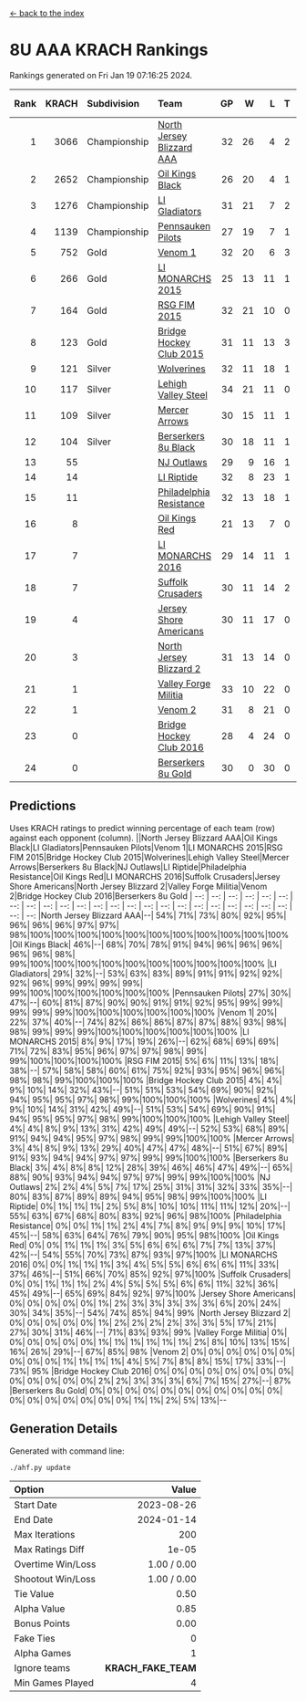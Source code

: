 [<- back to the index](readme.md)
# 8U AAA KRACH Rankings
Rankings generated on Fri Jan 19 07:16:25 2024.

Rank|KRACH|Subdivision|Team|GP|W|L|T|OTW|OTL|SoS|Exp Wins|Win Diff
---:|---:|:---|:---|---:|---:|---:|---:|---:|---:|---:|---:|---:
1|3066|Championship|[North Jersey Blizzard AAA](https://gamesheetstats.com/seasons/3659/teams/140205/schedule)|32|26|4|2|0|0|718|27.8|-0.0
2|2652|Championship|[Oil Kings Black](https://gamesheetstats.com/seasons/3659/teams/140206/schedule)|26|20|4|1|1|0|786|22.3|-0.0
3|1276|Championship|[LI Gladiators](https://gamesheetstats.com/seasons/3659/teams/140201/schedule)|31|21|7|2|1|0|831|23.8|-0.0
4|1139|Championship|[Pennsauken Pilots](https://gamesheetstats.com/seasons/3659/teams/140208/schedule)|27|19|7|1|0|0|795|20.3|-0.0
5|752|Gold|[Venom 1](https://gamesheetstats.com/seasons/3659/teams/140213/schedule)|32|20|6|3|2|1|642|24.3|-0.0
6|266|Gold|[LI MONARCHS 2015](https://gamesheetstats.com/seasons/3659/teams/140198/schedule)|25|13|11|1|0|0|713|14.3|-0.0
7|164|Gold|[RSG FIM 2015](https://gamesheetstats.com/seasons/3659/teams/140210/schedule)|32|21|10|0|0|1|483|21.8|-0.0
8|123|Gold|[Bridge Hockey Club 2015](https://gamesheetstats.com/seasons/3659/teams/140194/schedule)|31|11|13|3|1|3|614|14.3|-0.0
9|121|Silver|[Wolverines](https://gamesheetstats.com/seasons/3659/teams/140215/schedule)|32|11|18|1|0|2|883|12.3|-0.0
10|117|Silver|[Lehigh Valley Steel](https://gamesheetstats.com/seasons/3659/teams/140197/schedule)|34|21|11|0|2|0|342|23.8|-0.0
11|109|Silver|[Mercer Arrows](https://gamesheetstats.com/seasons/3659/teams/140202/schedule)|30|15|11|1|2|1|320|18.3|-0.0
12|104|Silver|[Berserkers 8u Black](https://gamesheetstats.com/seasons/3659/teams/140192/schedule)|30|18|11|1|0|0|343|19.3|-0.0
13|55||[NJ Outlaws](https://gamesheetstats.com/seasons/3659/teams/140203/schedule)|29|9|16|1|1|2|697|11.3|-0.0
14|14||[LI Riptide](https://gamesheetstats.com/seasons/3659/teams/140200/schedule)|32|8|23|1|0|0|689|9.4|0.0
15|11||[Philadelphia Resistance](https://gamesheetstats.com/seasons/3659/teams/140209/schedule)|32|13|18|1|0|0|146|14.4|0.0
16|8||[Oil Kings Red](https://gamesheetstats.com/seasons/3659/teams/140207/schedule)|21|13|7|0|0|1|20|13.9|0.0
17|7||[LI MONARCHS 2016](https://gamesheetstats.com/seasons/3659/teams/140199/schedule)|29|14|11|1|3|0|23|18.4|0.0
18|7||[Suffolk Crusaders](https://gamesheetstats.com/seasons/3659/teams/140211/schedule)|30|11|14|2|2|1|85|14.9|0.0
19|4||[Jersey Shore Americans](https://gamesheetstats.com/seasons/3659/teams/140196/schedule)|30|11|17|0|0|2|108|11.9|0.0
20|3||[North Jersey Blizzard 2](https://gamesheetstats.com/seasons/3659/teams/140204/schedule)|31|13|14|0|2|2|26|15.9|0.0
21|1||[Valley Forge Militia](https://gamesheetstats.com/seasons/3659/teams/140212/schedule)|33|10|22|0|0|1|165|10.9|0.0
22|1||[Venom 2](https://gamesheetstats.com/seasons/3659/teams/140214/schedule)|31|8|21|0|1|1|28|9.9|0.0
23|0||[Bridge Hockey Club 2016](https://gamesheetstats.com/seasons/3659/teams/140195/schedule)|28|4|24|0|0|0|21|4.9|0.0
24|0||[Berserkers 8u Gold](https://gamesheetstats.com/seasons/3659/teams/140193/schedule)|30|0|30|0|0|0|9|0.9|0.0

## Predictions
Uses KRACH ratings to predict winning percentage of each team (row) against each opponent (column).
||North Jersey Blizzard AAA|Oil Kings Black|LI Gladiators|Pennsauken Pilots|Venom 1|LI MONARCHS 2015|RSG FIM 2015|Bridge Hockey Club 2015|Wolverines|Lehigh Valley Steel|Mercer Arrows|Berserkers 8u Black|NJ Outlaws|LI Riptide|Philadelphia Resistance|Oil Kings Red|LI MONARCHS 2016|Suffolk Crusaders|Jersey Shore Americans|North Jersey Blizzard 2|Valley Forge Militia|Venom 2|Bridge Hockey Club 2016|Berserkers 8u Gold
| --: | --: | --: | --: | --: | --: | --: | --: | --: | --: | --: | --: | --: | --: | --: | --: | --: | --: | --: | --: | --: | --: | --: | --: | --: 
|North Jersey Blizzard AAA|--| 54%| 71%| 73%| 80%| 92%| 95%| 96%| 96%| 96%| 97%| 97%| 98%|100%|100%|100%|100%|100%|100%|100%|100%|100%|100%|100%
|Oil Kings Black| 46%|--| 68%| 70%| 78%| 91%| 94%| 96%| 96%| 96%| 96%| 96%| 98%| 99%|100%|100%|100%|100%|100%|100%|100%|100%|100%|100%
|LI Gladiators| 29%| 32%|--| 53%| 63%| 83%| 89%| 91%| 91%| 92%| 92%| 92%| 96%| 99%| 99%| 99%| 99%| 99%|100%|100%|100%|100%|100%|100%
|Pennsauken Pilots| 27%| 30%| 47%|--| 60%| 81%| 87%| 90%| 90%| 91%| 91%| 92%| 95%| 99%| 99%| 99%| 99%| 99%|100%|100%|100%|100%|100%|100%
|Venom 1| 20%| 22%| 37%| 40%|--| 74%| 82%| 86%| 86%| 87%| 87%| 88%| 93%| 98%| 98%| 99%| 99%| 99%|100%|100%|100%|100%|100%|100%
|LI MONARCHS 2015|  8%|  9%| 17%| 19%| 26%|--| 62%| 68%| 69%| 69%| 71%| 72%| 83%| 95%| 96%| 97%| 97%| 98%| 99%| 99%|100%|100%|100%|100%
|RSG FIM 2015|  5%|  6%| 11%| 13%| 18%| 38%|--| 57%| 58%| 58%| 60%| 61%| 75%| 92%| 93%| 95%| 96%| 96%| 98%| 98%| 99%|100%|100%|100%
|Bridge Hockey Club 2015|  4%|  4%|  9%| 10%| 14%| 32%| 43%|--| 51%| 51%| 53%| 54%| 69%| 90%| 92%| 94%| 95%| 95%| 97%| 98%| 99%|100%|100%|100%
|Wolverines|  4%|  4%|  9%| 10%| 14%| 31%| 42%| 49%|--| 51%| 53%| 54%| 69%| 90%| 91%| 94%| 95%| 95%| 97%| 98%| 99%|100%|100%|100%
|Lehigh Valley Steel|  4%|  4%|  8%|  9%| 13%| 31%| 42%| 49%| 49%|--| 52%| 53%| 68%| 89%| 91%| 94%| 94%| 95%| 97%| 98%| 99%| 99%|100%|100%
|Mercer Arrows|  3%|  4%|  8%|  9%| 13%| 29%| 40%| 47%| 47%| 48%|--| 51%| 67%| 89%| 91%| 93%| 94%| 94%| 97%| 97%| 99%| 99%|100%|100%
|Berserkers 8u Black|  3%|  4%|  8%|  8%| 12%| 28%| 39%| 46%| 46%| 47%| 49%|--| 65%| 88%| 90%| 93%| 94%| 94%| 97%| 97%| 99%| 99%|100%|100%
|NJ Outlaws|  2%|  2%|  4%|  5%|  7%| 17%| 25%| 31%| 31%| 32%| 33%| 35%|--| 80%| 83%| 87%| 89%| 89%| 94%| 95%| 98%| 99%|100%|100%
|LI Riptide|  0%|  1%|  1%|  1%|  2%|  5%|  8%| 10%| 10%| 11%| 11%| 12%| 20%|--| 55%| 63%| 67%| 68%| 80%| 83%| 92%| 96%| 98%|100%
|Philadelphia Resistance|  0%|  0%|  1%|  1%|  2%|  4%|  7%|  8%|  9%|  9%|  9%| 10%| 17%| 45%|--| 58%| 63%| 64%| 76%| 79%| 90%| 95%| 98%|100%
|Oil Kings Red|  0%|  0%|  1%|  1%|  1%|  3%|  5%|  6%|  6%|  6%|  7%|  7%| 13%| 37%| 42%|--| 54%| 55%| 70%| 73%| 87%| 93%| 97%|100%
|LI MONARCHS 2016|  0%|  0%|  1%|  1%|  1%|  3%|  4%|  5%|  5%|  6%|  6%|  6%| 11%| 33%| 37%| 46%|--| 51%| 66%| 70%| 85%| 92%| 97%|100%
|Suffolk Crusaders|  0%|  0%|  1%|  1%|  1%|  2%|  4%|  5%|  5%|  5%|  6%|  6%| 11%| 32%| 36%| 45%| 49%|--| 65%| 69%| 84%| 92%| 97%|100%
|Jersey Shore Americans|  0%|  0%|  0%|  0%|  0%|  1%|  2%|  3%|  3%|  3%|  3%|  3%|  6%| 20%| 24%| 30%| 34%| 35%|--| 54%| 74%| 85%| 94%| 99%
|North Jersey Blizzard 2|  0%|  0%|  0%|  0%|  0%|  1%|  2%|  2%|  2%|  2%|  3%|  3%|  5%| 17%| 21%| 27%| 30%| 31%| 46%|--| 71%| 83%| 93%| 99%
|Valley Forge Militia|  0%|  0%|  0%|  0%|  0%|  0%|  1%|  1%|  1%|  1%|  1%|  1%|  2%|  8%| 10%| 13%| 15%| 16%| 26%| 29%|--| 67%| 85%| 98%
|Venom 2|  0%|  0%|  0%|  0%|  0%|  0%|  0%|  0%|  0%|  1%|  1%|  1%|  1%|  4%|  5%|  7%|  8%|  8%| 15%| 17%| 33%|--| 73%| 95%
|Bridge Hockey Club 2016|  0%|  0%|  0%|  0%|  0%|  0%|  0%|  0%|  0%|  0%|  0%|  0%|  0%|  2%|  2%|  3%|  3%|  3%|  6%|  7%| 15%| 27%|--| 87%
|Berserkers 8u Gold|  0%|  0%|  0%|  0%|  0%|  0%|  0%|  0%|  0%|  0%|  0%|  0%|  0%|  0%|  0%|  0%|  0%|  0%|  1%|  1%|  2%|  5%| 13%|--

## Generation Details

Generated with command line:
```
./ahf.py update
```

| Option | Value |
| :----- | ----: |
| Start Date | 2023-08-26 |
| End Date | 2024-01-14 |
| Max Iterations | 200 |
| Max Ratings Diff | 1e-05 |
| Overtime Win/Loss | 1.00 / 0.00 |
| Shootout Win/Loss | 1.00 / 0.00 |
| Tie Value | 0.50 |
| Alpha Value | 0.85 |
| Bonus Points | 0.00 |
| Fake Ties | 0 |
| Alpha Games | 1 |
| Ignore teams | __KRACH_FAKE_TEAM__ |
| Min Games Played | 4 |

